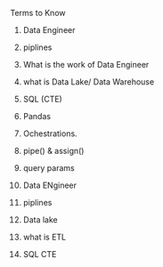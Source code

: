 Terms to Know
1. Data Engineer
2. piplines
3. What is the work of Data Engineer
4. what is Data Lake/ Data Warehouse
5. SQL (CTE)
6. Pandas
7. Ochestrations.
8. pipe() & assign()
9. query params


1. Data ENgineer
2. piplines
3. Data lake
4. what is ETL
5. SQL CTE